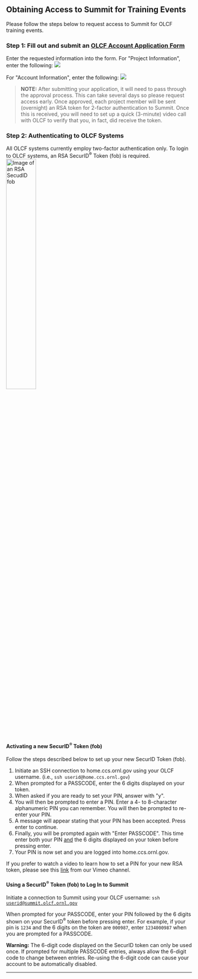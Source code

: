 <h2>Obtaining Access to Summit for Training Events</h2>

Please follow the steps below to request access to Summit for OLCF training events.

<h3>Step 1: Fill out and submit an <a href="https://www.olcf.ornl.gov/for-users/documents-forms/olcf-account-application"><b>OLCF Account Application Form</b></a></h3>
Enter the requested information into the form. For "Project Information", enter the following:
<a href="https://www.olcf.ornl.gov/wp-content/uploads/2019/01/Ascent_Account_Application_1.png"><img src="https://www.olcf.ornl.gov/wp-content/uploads/2019/01/Ascent_Account_Application_1.png" /></a>

<!--
For "Project Information", enter the following:
<a href="https://www.olcf.ornl.gov/wp-content/uploads/2019/01/Ascent_Account_Application_2.png"><img src="https://www.olcf.ornl.gov/wp-content/uploads/2019/01/Ascent_Account_Application_2.png" /></a>
-->

For "Account Information", enter the following:
<a href="https://www.olcf.ornl.gov/wp-content/uploads/2019/01/Ascent_Account_Application_3.png"><img src="https://www.olcf.ornl.gov/wp-content/uploads/2019/01/Ascent_Account_Application_3.png" /></a>

><strong>NOTE:</strong> After submitting your application, it will need to pass through the approval process. This can take several days so please request access early. Once approved, each project member will be sent (overnight) an RSA token for 2-factor authentication to Summit. Once this is received, you will need to set up a quick (3-minute) video call with OLCF to verify that you, in fact, did receive the token.</p>


<h3>Step 2: Authenticating to OLCF Systems</h3>
All OLCF systems currently employ two-factor authentication only. To login to OLCF systems, an RSA SecurID<sup>®</sup> Token (fob) is required.

<img class="kb-img-right" src="https://www.olcf.ornl.gov/wp-content/uploads/2012/03/rsa_securid_fob.gif" alt="Image of an RSA SecudID fob" width="40%" />

<h4>Activating a new SecurID<sup>®</sup> Token (fob)</h4>
Follow the steps described below to set up your new SecurID Token (fob).
<ol>
 	<li>Initiate an SSH connection to home.ccs.ornl.gov using your OLCF username.
(i.e., <code>ssh userid@home.ccs.ornl.gov</code>)</li>
 	<li>When prompted for a PASSCODE, enter the 6 digits displayed on your token.</li>
 	<li>When asked if you are ready to set your PIN, answer with "y".</li>
 	<li>You will then be prompted to enter a PIN. Enter a 4- to 8-character alphanumeric PIN you can remember. You will then be prompted to re-enter your PIN.</li>
 	<li>A message will appear stating that your PIN has been accepted. Press enter to continue.</li>
 	<li>Finally, you will be prompted again with "Enter PASSCODE". This time enter both your PIN <u>and</u> the 6 digits displayed on your token before pressing enter.</li>
 	<li>Your PIN is now set and you are logged into home.ccs.ornl.gov.</li>
</ol>

If you prefer to watch a video to learn how to set a PIN for your new RSA token, please see this <a href="https://vimeo.com/229862977">link</a> from our Vimeo channel.

<h4>Using a SecurID<sup>®</sup> Token (fob) to Log In to Summit</h4>

Initiate a connection to Summit using your OLCF username: <code><i></i>ssh userid@summit.olcf.ornl.gov</code>

When prompted for your PASSCODE, enter your PIN followed by the 6 digits shown on your SecurID<sup>®</sup> token before pressing enter. For example, if your pin is <code>1234</code> and the 6 digits on the token are <code>000987</code>, enter <code>1234000987</code> when you are prompted for a PASSCODE.
<div class="kb-warning"><strong>Warning:</strong> The 6-digit code displayed on the SecurID token can only be used once. If prompted for multiple PASSCODE entries, always allow the 6-digit code to change between entries. Re-using the 6-digit code can cause your account to be automatically disabled.</div>



<hr>
